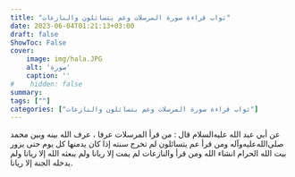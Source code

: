 ```yaml
---
title: "ثواب قراءة سورة المرسلات وعم يتسائلون والنازعات"
date: 2023-06-04T01:21:13+03:00
draft: false
ShowToc: False
cover:
    image: img/hala.JPG
    alt: 'صورة'
    caption: ''
#    hidden: false
summary: 
tags: [""]
categories: ["ثواب قراءة سورة المرسلات وعم يتسائلون والنازعات"]
---
```

عن أبي عبد الله عليه‌السلام قال : من قرأ المرسلات عرفا ، عرف الله بينه وبين
محمد صلى‌الله‌عليه‌وآله ومن قرأ عم يتسائلون لم تخرج سنته إذا كان يدمنها كل يوم
حتى يزور بيت الله الحرام انشاء الله ومن قرأ والنازعات لم يمت إلا ريانا
ولم يبعثه الله إلا ريانا ولم يدخله الجنة إلا ريانا.

